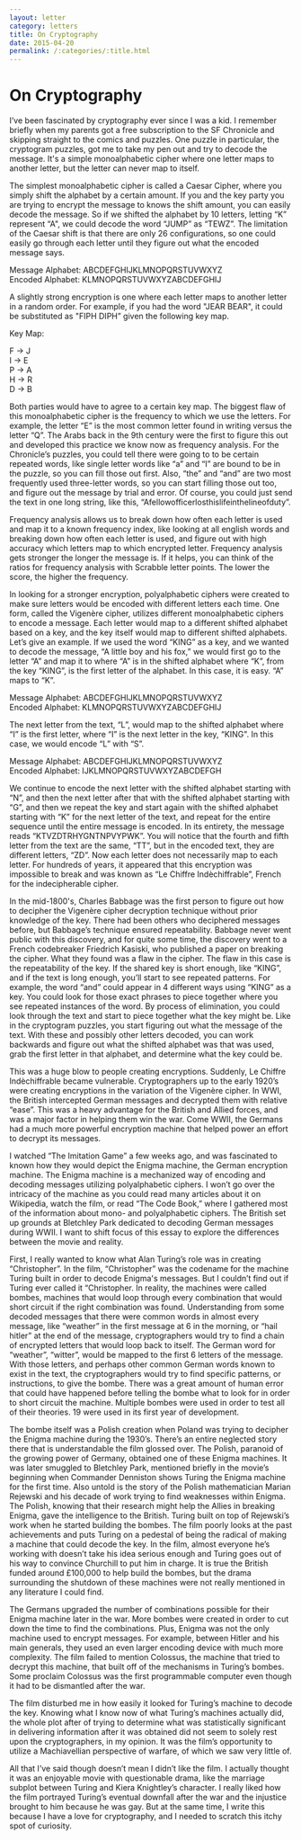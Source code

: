```yaml
---
layout: letter
category: letters
title: On Cryptography
date: 2015-04-20
permalink: /:categories/:title.html
---
```


# On Cryptography

I’ve been fascinated by cryptography ever since I was a kid. I remember briefly when my parents got a free subscription to the SF Chronicle and skipping straight to the comics and puzzles. One puzzle in particular, the cryptogram puzzles, got me to take my pen out and try to decode the message. It's a simple monoalphabetic cipher where one letter maps to another letter, but the letter can never map to itself.

The simplest monoalphabetic cipher is called a Caesar Cipher, where you simply shift the alphabet by a certain amount. If you and the key party you are trying to encrypt the message to knows the shift amount, you can easily decode the message. So if we shifted the alphabet by 10 letters, letting “K” represent “A", we could decode the word “JUMP” as “TEWZ”. The limitation of the Caesar shift is that there are only 26 configurations, so one could easily go through each letter until they figure out what the encoded message says.

Message Alphabet:     ABCDEFGHIJKLMNOPQRSTUVWXYZ  
Encoded Alphabet:     KLMNOPQRSTUVWXYZABCDEFGHIJ

A slightly strong encryption is one where each letter maps to another letter in a random order. For example, if you had the word "JEAR BEAR", it could be substituted as "FIPH DIPH” given the following key map.

Key Map:

F -> J  
I -> E  
P -> A  
H -> R  
D -> B  

Both parties would have to agree to a certain key map. The biggest flaw of this monoalphabetic cipher is the frequency to which we use the letters. For example, the letter “E” is the most common letter found in writing versus the letter “Q”. The Arabs back in the 9th century were the first to figure this out and developed this practice we know now as frequency analysis. For the Chronicle’s puzzles, you could tell there were going to to be certain repeated words, like single letter words like “a” and “I” are bound to be in the puzzle, so you can fill those out first. Also, “the” and “and” are two most frequently used three-letter words, so you can start filling those out too, and figure out the message by trial and error. Of course, you could just send the text in one long string, like this, “Afellowofficerlosthislifeinthelineofduty”.

Frequency analysis allows us to break down how often each letter is used and map it to a known frequency index, like looking at all english words and breaking down how often each letter is used, and figure out with high accuracy which letters map to which encrypted letter. Frequency analysis gets stronger the longer the message is. If it helps, you can think of the ratios for frequency analysis with Scrabble letter points. The lower the score, the higher the frequency.

In looking for a stronger encryption, polyalphabetic ciphers were created to make sure letters would be encoded with different letters each time. One form, called the Vigenère cipher, utilizes different monoalphabetic ciphers to encode a message. Each letter would map to a different shifted alphabet based on a key, and the key itself would map to different shifted alphabets. Let’s give an example. If we used the word “KING” as a key, and we wanted to decode the message, “A little boy and his fox,” we would first go to the letter “A” and map it to where “A” is in the shifted alphabet where “K”, from the key “KING”, is the first letter of the alphabet. In this case, it is easy. “A” maps to “K”.

Message Alphabet:     ABCDEFGHIJKLMNOPQRSTUVWXYZ  
Encoded Alphabet:     KLMNOPQRSTUVWXYZABCDEFGHIJ

The next letter from the text, “L”, would map to the shifted alphabet where “I” is the first letter, where “I” is the next letter in the key, “KING". In this case, we would encode “L” with “S”.

Message Alphabet:     ABCDEFGHIJKLMNOPQRSTUVWXYZ  
Encoded Alphabet:     IJKLMNOPQRSTUVWXYZABCDEFGH

We continue to encode the next letter with the shifted alphabet starting with “N”, and then the next letter after that with the shifted alphabet starting with “G”, and then we repeat the key and start again with the shifted alphabet starting with “K” for the next letter of the text, and repeat for the entire sequence until the entire message is encoded. In its entirety, the message reads “KTVZDTRHYGNTNPVYPWK”. You will notice that the fourth and fifth letter from the text are the same, “TT”, but in the encoded text, they are different letters, “ZD”. Now each letter does not necessarily map to each letter. For hundreds of years, it appeared that this encryption was impossible to break and was known as “Le Chiffre Indèchiffrable”, French for the indecipherable cipher.

In the mid-1800's, Charles Babbage was the first person to figure out how to decipher the Vigenère cipher decryption technique without prior knowledge of the key. There had been others who deciphered messages before, but Babbage’s technique ensured repeatability. Babbage never went public with this discovery, and for quite some time, the discovery went to a French codebreaker Friedrich Kasiski, who published a paper on breaking the cipher. What they found was a flaw in the cipher. The flaw in this case is the repeatability of the key. If the shared key is short enough, like “KING”, and if the text is long enough, you’ll start to see repeated patterns. For example, the word “and” could appear in 4 different ways using “KING” as a key. You could look for those exact phrases to piece together where you see repeated instances of the word. By process of elimination, you could look through the text and start to piece together what the key might be. Like in the cryptogram puzzles, you start figuring out what the message of the text. With these and possibly other letters decoded, you can work backwards and figure out what the shifted alphabet was that was used, grab the first letter in that alphabet, and determine what the key could be.

This was a huge blow to people creating encryptions. Suddenly, Le Chiffre Indèchiffrable became vulnerable. Cryptographers up to the early 1920’s were creating encryptions in the variation of the Vigenère cipher. In WWI, the British intercepted German messages and decrypted them with relative “ease”. This was a heavy advantage for the British and Allied forces, and was a major factor in helping them win the war. Come WWII, the Germans had a much more powerful encryption machine that helped power an effort to decrypt its messages.

I watched “The Imitation Game” a few weeks ago, and was fascinated to known how they would depict the Enigma machine, the German encryption machine. The Enigma machine is a mechanized way of encoding and decoding messages utilizing polyalphabetic ciphers. I won’t go over the intricacy of the machine as you could read many articles about it on Wikipedia, watch the film, or read “The Code Book,” where I gathered most of the information about mono- and polyalphabetic ciphers.
The British set up grounds at Bletchley Park dedicated to decoding German messages during WWII. I want to shift focus of this essay to explore the differences between the movie and reality.

First, I really wanted to know what Alan Turing’s role was in creating “Christopher”. In the film, “Christopher” was the codename for the machine Turing built in order to decode Enigma's messages. But I couldn’t find out if Turing ever called it “Christopher. In reality, the machines were called bombes, machines that would loop through every combination that would short circuit if the right combination was found. Understanding from some decoded messages that there were common words in almost every message, like “weather” in the first message at 6 in the morning, or “hail hitler” at the end of the message, cryptographers would try to find a chain of encrypted letters that would loop back to itself. The German word for “weather”, “witter”, would be mapped to the first 6 letters of the message. With those letters, and perhaps other common German words known to exist in the text, the cryptographers would try to find specific patterns, or instructions, to give the bombe. There was a great amount of human error that could have happened before telling the bombe what to look for in order to short circuit the machine. Multiple bombes were used in order to test all of their theories. 19 were used in its first year of development.

The bombe itself was a Polish creation when Poland was trying to decipher the Enigma machine during the 1930’s. There’s an entire neglected story there that is understandable the film glossed over. The Polish, paranoid of the growing power of Germany, obtained one of these Enigma machines. It was later smuggled to Bletchley Park, mentioned briefly in the movie’s beginning when Commander Denniston shows Turing the Enigma machine for the first time. Also untold is the story of the Polish mathematician Marian Rejewski and his decade of work trying to find weaknesses within Enigma. The Polish, knowing that their research might help the Allies in breaking Enigma, gave the intelligence to the British. Turing built on top of Rejewski’s work when he started building the bombes. The film poorly looks at the past achievements and puts Turing on a pedestal of being the radical of making a machine that could decode the key. In the film, almost everyone he’s working with doesn’t take his idea serious enough and Turing goes out of his way to convince Churchill to put him in charge. It is true the British funded around £100,000 to help build the bombes, but the drama surrounding the shutdown of these machines were not really mentioned in any literature I could find.

The Germans upgraded the number of combinations possible for their Enigma machine later in the war. More bombes were created in order to cut down the time to find the combinations. Plus, Enigma was not the only machine used to encrypt messages. For example, between Hitler and his main generals, they used an even larger encoding device with much more complexity. The film failed to mention Colossus, the machine that tried to decrypt this machine, that built off of the mechanisms in Turing’s bombes. Some proclaim Colossus was the first programmable computer even though it had to be dismantled after the war.

The film disturbed me in how easily it looked for Turing’s machine to decode the key. Knowing what I know now of what Turing’s machines actually did, the whole plot after of trying to determine what was statistically significant in delivering information after it was obtained did not seem to solely rest upon the cryptographers, in my opinion. It was the film’s opportunity to utilize a Machiavellian perspective of warfare, of which we saw very little of.

All that I’ve said though doesn’t mean I didn’t like the film. I actually thought it was an enjoyable movie with questionable drama, like the marriage subplot between Turing and Kiera Knightley’s character. I really liked how the film portrayed Turing’s eventual downfall after the war and the injustice brought to him because he was gay. But at the same time, I write this because I have a love for cryptography, and I needed to scratch this itchy spot of curiosity.

